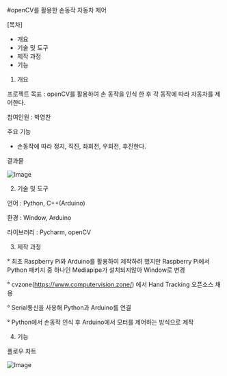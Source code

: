 #openCV를 활용한 손동작 자동차 제어

[목차]
- 개요
- 기술 및 도구
- 제작 과정
- 기능

1. 개요

프로젝트 목표 : openCV를 활용하여 손 동작을 인식 한 후 각 동작에 따라 자동차를 제어한다.

참여인원 : 박영찬

주요 기능
 - 손동작에 따라 정지, 직진, 좌회전, 우회전, 후진한다.

결과물

![Image](https://github.com/user-attachments/assets/03240cf1-38a9-455e-a60e-0b090416ca96)


2. 기술 및 도구

언어 : Python, C++(Arduino)

환경 : Window, Arduino

라이브러리 : Pycharm, openCV


3. 제작 과정

° 최초 Raspberry Pi와 Arduino를 활용하여 제작하려 했지만 Raspberry Pi에서 Python 패키지 중 하나인 Mediapipe가 설치되지않아 Window로 변경

° cvzone(https://www.computervision.zone/) 에서 Hand Tracking 오픈소스 채용

° Serial통신을 사용해 Python과 Arduino를 연결

° Python에서 손동작 인식 후 Arduino에서 모터를 제어하는 방식으로 제작


4. 기능

플로우 차트

![Image](https://github.com/user-attachments/assets/f0c17658-951b-4030-b63a-a6453b55f0ee)
